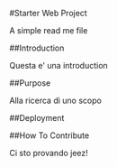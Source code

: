#Starter Web Project

A simple read me file

##Introduction

Questa e' una introduction

##Purpose

Alla ricerca di uno scopo

##Deployment

##How To Contribute

Ci sto provando jeez!